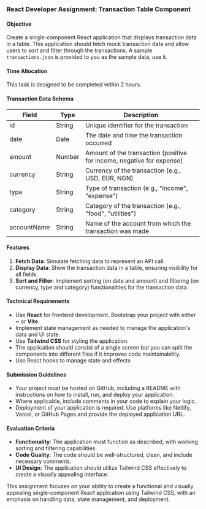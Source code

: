 ### React Developer Assignment: Transaction Table Component

#### Objective

Create a single-component React application that displays transaction data in a table. This application should fetch mock transaction data and allow users to sort and filter through the transactions. A sample `transactions.json` is provided to you as the sample data, use it.

#### Time Allocation

This task is designed to be completed within 2 hours.

#### Transaction Data Schema

| Field       | Type   | Description                                                           |
| ----------- | ------ | --------------------------------------------------------------------- |
| id          | String | Unique identifier for the transaction                                 |
| date        | Date   | The date and time the transaction occurred                            |
| amount      | Number | Amount of the transaction (positive for income, negative for expense) |
| currency    | String | Currency of the transaction (e.g., USD, EUR, NGN)                     |
| type        | String | Type of transaction (e.g., "income", "expense")                       |
| category    | String | Category of the transaction (e.g., "food", "utilities")               |
| accountName | String | Name of the account from which the transaction was made               |

#### Features

1. **Fetch Data**: Simulate fetching data to represent an API call.
2. **Display Data**: Show the transaction data in a table, ensuring visibility for all fields.
3. **Sort and Filter**: Implement sorting (on date and amount) and filtering (on currency, type and category) functionalities for the transaction data.

#### Technical Requirements

- Use **React** for frontend development. Bootstrap your project with either **~** or **Vite**.
- Implement state management as needed to manage the application's data and UI state.
- Use **Tailwind CSS** for styling the application.
- The application should consist of a single screen but you can split the components into different files if it improves code maintainability.
- Use React hooks to manage state and effects

#### Submission Guidelines

- Your project must be hosted on GitHub, including a README with instructions on how to install, run, and deploy your application.
- Where applicable, include comments in your code to explain your logic.
- Deployment of your application is required. Use platforms like Netlify, Vercel, or GitHub Pages and provide the deployed application URL.

#### Evaluation Criteria

- **Functionality**: The application must function as described, with working sorting and filtering capabilities.
- **Code Quality**: The code should be well-structured, clean, and include necessary comments.
- **UI Design**: The application should utilize Tailwind CSS effectively to create a visually appealing interface.

This assignment focuses on your ability to create a functional and visually appealing single-component React application using Tailwind CSS, with an emphasis on handling data, state management, and deployment.
